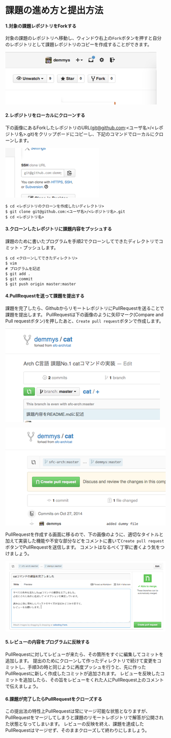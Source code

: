 課題の進め方と提出方法
=====

#### 1.対象の課題レポジトリをForkする

対象の課題のレポジトリへ移動し、ウィンドウ右上の`Fork`ボタンを押すと自分のレポジトリとして課題レポジトリのコピーを作成することができます。

![Forkボタン](images/fork.png)

#### 2.レポジトリをローカルにクローンする

下の画像にあるForkしたレポジトリのURL(git@github.com:<ユーザ名>/<レポジトリ名>.git)をクリップボードにコピーし、下記のコマンドでローカルにクローンします。

![クローンURL](images/url.png)

```
$ cd <レポジトリのクローンを作成したいディレクトリ>
$ git clone git@github.com:<ユーザ名>/<レポジトリ名>.git
$ cd <レポジトリ名>
```

#### 3.クローンしたレポジトリに課題内容をプッシュする

課題のために書いたプログラムを手順2でクローンしてできたディレクトリでコミット・プッシュします。

```
$ cd <クローンしてできたディレクトリ>
$ vim
# プログラムを記述
$ git add .
$ git commit
$ git push origin master:master
```

#### 4.PullRequestを送って課題を提出する

課題を完了したら、GithubからリモートレポジトリにPullRequestを送ることで課題を提出します。
PullRequestは下の画像のように矢印マーク(Compare and Pull requestボタン)を押したあと、`Create pull request`ボタンで作成します。

![Compare and Pull requestボタン](images/compare_btn.png)

![Create pull requestボタン](images/pr_btn.png)

PullRequestを作成する画面に移るので、下の画像のように、適切なタイトルと加えて実装した機能や不安な部分などをコメントに書いて`Create pull request`ボタンでPullRequestを送信します。
コメントはなるべく丁寧に書くよう気をつけましょう。

![Create pull requestボタン2](images/pr.png)

#### 5.レビューの内容をプログラムに反映する

PullRequestに対してレビューが来たら、その箇所をすぐに編集してコミットを追加します。
提出のためにクローンして作ったディレクトリで続けて変更をコミットし、手順3の時と同じように再度プッシュを行うと、先に作ったPullRequestに新しく作成したコミットが追加されます。
レビューを反映したコミットを追加したら、その旨をレビューをくれた人にPullRequest上のコメントで伝えましょう。

#### 6.課題が完了したらPullRequestをクローズする

この提出法の特性上PullRequestは常にマージ可能な状態となりますが、PullRequestをマージしてしまうと課題のリモートレポジトリで解答が公開された状態となってしまいます。
レビューの反映を終え、課題を達成したPullRequestはマージせず、そのままクローズして終わりにしましょう。
